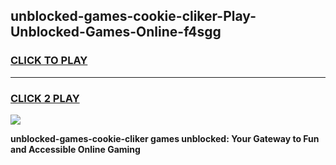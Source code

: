 
## unblocked-games-cookie-cliker-Play-Unblocked-Games-Online-f4sgg
<h3>
<a href="https://premium76.site?title=unblocked-games-cookie-cliker&ref=25A">CLICK TO PLAY</a></h3>
<hr>

<h3>
<a href="https://premium76.site?title=unblocked-games-cookie-cliker&ref=25A">CLICK 2 PLAY</a>
  
</h3>

<a href="https://premium76.site?title=unblocked-games-cookie-cliker&ref=25A"><img src="https://clearcache.store/games.png"></a>


**unblocked-games-cookie-cliker games unblocked: Your Gateway to Fun and Accessible Online Gaming**
